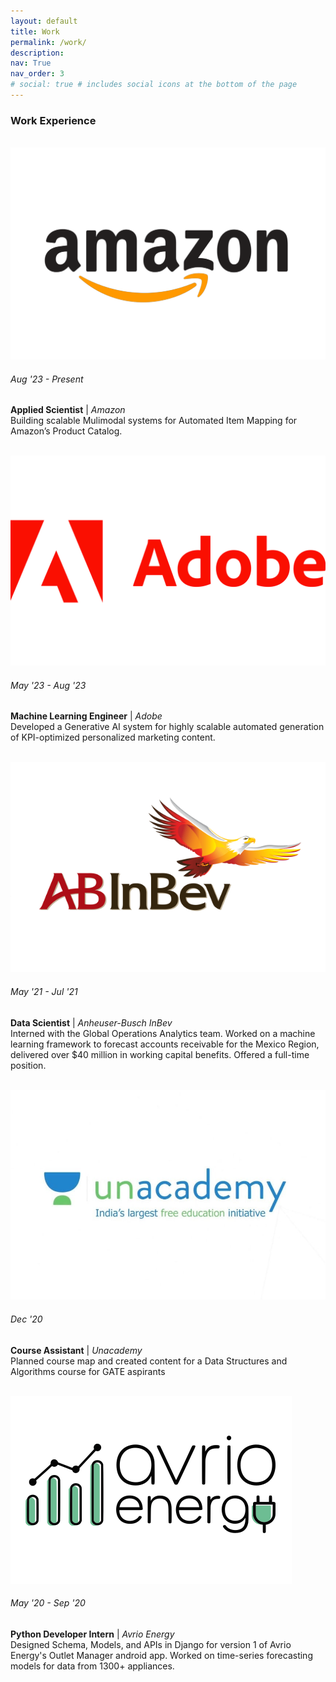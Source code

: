 ```yaml
---
layout: default
title: Work
permalink: /work/
description: 
nav: True
nav_order: 3
# social: true # includes social icons at the bottom of the page
---
```


### Work Experience
<br>
<div class="work">
  
  <div class="work-item vertical-center-text">
    <div class="work-bubble-with-date">
      <img src="/assets/img/work/amazon.png" class="work-bubble" />
      <h6>Aug '23 - Present</h6>
    </div>
    <p class="work-text">
      <strong>Applied Scientist</strong> | <i>Amazon</i> <br/>
      Building scalable Mulimodal systems for Automated Item Mapping for Amazon’s Product Catalog.
    </p>
    <br>
  </div>

  <div class="work-item vertical-center-text">
    <div class="work-bubble-with-date">
      <img src="/assets/img/work/adobe.png" class="work-bubble" />
      <h6>May '23 - Aug '23</h6>
    </div>
    <p class="work-text">
      <strong>Machine Learning Engineer</strong> | <i>Adobe</i> <br/>
      Developed a Generative AI system for highly scalable automated generation of KPI-optimized personalized marketing content.
    </p>
    <br>
  </div>
  
  <div class="work-item vertical-center-text">
    <div class="work-bubble-with-date">
      <img src="/assets/img/work/abinbev.png" class="work-bubble" />
      <h6>May '21 - Jul '21</h6>
    </div>
    <p class="work-text">
      <strong>Data Scientist</strong> | <i>Anheuser-Busch InBev</i> <br/>
      Interned with the Global Operations Analytics team. Worked on a machine learning framework
       to forecast accounts receivable for the Mexico Region, delivered over $40 million in working capital benefits.
       Offered a full-time position.
    </p>
    <br>
  </div>

  <div class="work-item vertical-center-text">
    <div class="work-bubble-with-date">
      <img src="/assets/img/work/unacademy.jpg" class="work-bubble" />
      <h6>Dec '20</h6>
    </div>
    <p class="work-text">
      <strong>Course Assistant</strong> | <i>Unacademy</i> <br/>
      Planned course map and created content for a Data Structures and Algorithms course for GATE aspirants
    </p>
    <br>
  </div>

  <div class="work-item vertical-center-text">
    <div class="work-bubble-with-date">
      <img src="/assets/img/work/avrio.png" class="work-bubble" />
      <h6>May '20 - Sep '20</h6>
    </div>
    <p class="work-text">
      <strong>Python Developer Intern</strong> | <i>Avrio Energy</i>  <br/>
      Designed Schema, Models, and APIs in Django for version 1 of Avrio Energy's Outlet Manager android app.
      Worked on time-series forecasting models for data from 1300+ appliances.
    </p>
    <br>
  </div>

</div>